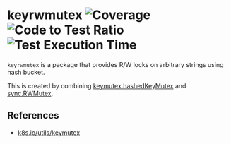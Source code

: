 # keyrwmutex ![Coverage](https://raw.githubusercontent.com/k1LoW/octocovs/main/badges/2manymws/keyrwmutex/coverage.svg) ![Code to Test Ratio](https://raw.githubusercontent.com/k1LoW/octocovs/main/badges/2manymws/keyrwmutex/ratio.svg) ![Test Execution Time](https://raw.githubusercontent.com/k1LoW/octocovs/main/badges/2manymws/keyrwmutex/time.svg)

`keyrwmutex` is a package that provides R/W locks on arbitrary strings using hash bucket.

This is created by combining [keymutex.hashedKeyMutex](https://pkg.go.dev/k8s.io/utils/keymutex#NewHashed) and [sync.RWMutex](https://pkg.go.dev/sync#RWMutex).

## References

- [k8s.io/utils/keymutex](https://github.com/kubernetes/utils/tree/master/keymutex)
